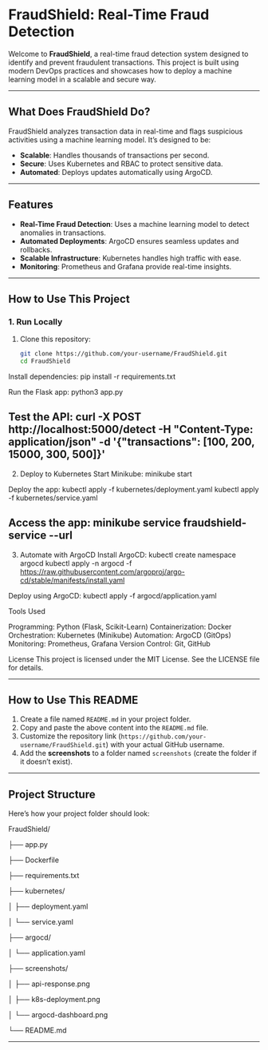 # FraudShield: Real-Time Fraud Detection

Welcome to **FraudShield**, a real-time fraud detection system designed to identify and prevent fraudulent transactions. This project is built using modern DevOps practices and showcases how to deploy a machine learning model in a scalable and secure way.

---

## **What Does FraudShield Do?**
FraudShield analyzes transaction data in real-time and flags suspicious activities using a machine learning model. It’s designed to be:
- **Scalable**: Handles thousands of transactions per second.
- **Secure**: Uses Kubernetes and RBAC to protect sensitive data.
- **Automated**: Deploys updates automatically using ArgoCD.

---

## **Features**
- **Real-Time Fraud Detection**: Uses a machine learning model to detect anomalies in transactions.
- **Automated Deployments**: ArgoCD ensures seamless updates and rollbacks.
- **Scalable Infrastructure**: Kubernetes handles high traffic with ease.
- **Monitoring**: Prometheus and Grafana provide real-time insights.

---

## **How to Use This Project**

### **1. Run Locally**
1. Clone this repository:
   ```bash
   git clone https://github.com/your-username/FraudShield.git
   cd FraudShield


Install dependencies:
pip install -r requirements.txt

Run the Flask app:
python3 app.py

Test the API:
curl -X POST http://localhost:5000/detect -H "Content-Type: application/json" -d '{"transactions": [100, 200, 15000, 300, 500]}'
---
2. Deploy to Kubernetes
Start Minikube:
minikube start

Deploy the app:
kubectl apply -f kubernetes/deployment.yaml
kubectl apply -f kubernetes/service.yaml

Access the app:
minikube service fraudshield-service --url
---
3. Automate with ArgoCD
Install ArgoCD:
kubectl create namespace argocd
kubectl apply -n argocd -f https://raw.githubusercontent.com/argoproj/argo-cd/stable/manifests/install.yaml

Deploy using ArgoCD:
kubectl apply -f argocd/application.yaml


Tools Used

Programming: Python (Flask, Scikit-Learn)
Containerization: Docker
Orchestration: Kubernetes (Minikube)
Automation: ArgoCD (GitOps)
Monitoring: Prometheus, Grafana
Version Control: Git, GitHub

License
This project is licensed under the MIT License. See the LICENSE file for details.

---

## **How to Use This README**
1. Create a file named `README.md` in your project folder.
2. Copy and paste the above content into the `README.md` file.
3. Customize the repository link (`https://github.com/your-username/FraudShield.git`) with your actual GitHub username.
4. Add the **screenshots** to a folder named `screenshots` (create the folder if it doesn’t exist).

---

## **Project Structure**

Here’s how your project folder should look:

FraudShield/

├── app.py

├── Dockerfile

├── requirements.txt

├── kubernetes/

│ ├── deployment.yaml

│ └── service.yaml

├── argocd/

│ └── application.yaml

├── screenshots/

│ ├── api-response.png

│ ├── k8s-deployment.png

│ └── argocd-dashboard.png

└── README.md


---

